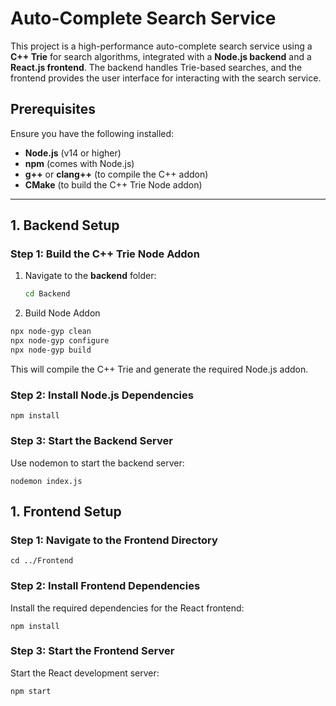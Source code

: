 # Auto-Complete Search Service

This project is a high-performance auto-complete search service using a **C++ Trie** for search algorithms, integrated with a **Node.js backend** and a **React.js frontend**. The backend handles Trie-based searches, and the frontend provides the user interface for interacting with the search service.

## Prerequisites

Ensure you have the following installed:

- **Node.js** (v14 or higher)
- **npm** (comes with Node.js)
- **g++** or **clang++** (to compile the C++ addon)
- **CMake** (to build the C++ Trie Node addon)

---

## 1. Backend Setup

### Step 1: Build the C++ Trie Node Addon

1. Navigate to the **backend** folder:

   ```bash
   cd Backend

   ```

2. Build Node Addon

```bash
npx node-gyp clean
npx node-gyp configure
npx node-gyp build
```

This will compile the C++ Trie and generate the required Node.js addon.

### Step 2: Install Node.js Dependencies

```
npm install
```

### Step 3: Start the Backend Server

Use nodemon to start the backend server:

```
nodemon index.js
```

## 1. Frontend Setup

### Step 1: Navigate to the Frontend Directory

```
cd ../Frontend
```

### Step 2: Install Frontend Dependencies

Install the required dependencies for the React frontend:

```
npm install
```

### Step 3: Start the Frontend Server

Start the React development server:

```
npm start
```
